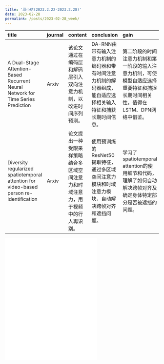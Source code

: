 ```yaml
---
title: '周小结(2023.2.22-2023.2.28)'
date: 2023-02-28
permalink: /posts/2023-02-28_week/
---
```

| title                                                                                   | journal   | content                                                                            | conclusion                                                                                                       | gain                                                                                                                            |
|:----------------------------------------------------------------------------------------|:----------|:-----------------------------------------------------------------------------------|:-----------------------------------------------------------------------------------------------------------------|:--------------------------------------------------------------------------------------------------------------------------------|
| A Dual-Stage Attention-Based Recurrent Neural Network for Time Series Prediction        | Arxiv     | 该论文通过在编码层和解码层引入双向注意力机制，以改进时间序列预测。                 | DA-RNN由带有输入注意力机制的编码器和带有时间注意力机制的解码器组成，能自适应选择相关输入特征和捕获长期时间信息。 | 第二阶段的时间注意力机制和第一阶段的输入注意力机制，可使模型自适应选择重要特征和捕捉长期时间相关性，值得在LSTM、DPN网络中借鉴。 |
| Diversity regularized spatiotemporal attention for video-based person re-identification | Arxiv     | 论文提出一种受限采样策略结合多区域空间注意力和时域注意力，用于视频中的行人再识别。 | 使用预训练的ResNet50提取特征，通过多区域空间注意力模块和时域注意力模块，自动解决跨帧对齐和遮挡问题。             | 学习了spatiotemporal attention的使用细节和代码，理解了如何自动解决跨帧对齐及确定身体特定部分是否被遮挡的问题。                  |

<embed src="/files/post/2023-02-28-week.pdf" type="application/pdf" height="400px" />
    